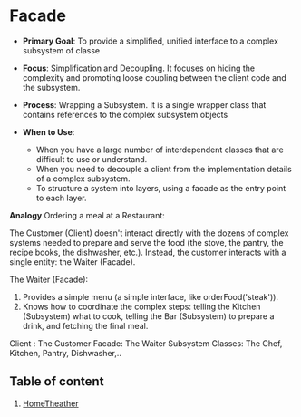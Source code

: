 # Facade

* **Primary Goal**: To provide a simplified, unified interface to a complex subsystem of classe

* **Focus**: Simplification and Decoupling. It focuses on hiding the complexity and promoting loose coupling between the client code and the subsystem.

* **Process**: Wrapping a Subsystem. It is a single wrapper class that contains references to the complex subsystem objects

* **When to Use**: 
    * When you have a large number of interdependent classes that are difficult to use or understand.
    * When you need to decouple a client from the implementation details of a complex subsystem.
    * To structure a system into layers, using a facade as the entry point to each layer.

**Analogy**
Ordering a meal at a Restaurant: 

The Customer (Client) doesn't interact directly with the dozens of complex systems needed to prepare and serve the food (the stove, the pantry, the recipe books, the dishwasher, etc.). Instead, the customer interacts with a single entity: the Waiter (Facade).

The Waiter (Facade):
1. Provides a simple menu (a simple interface, like orderFood('steak')).
2. Knows how to coordinate the complex steps: telling the Kitchen (Subsystem) what to cook, telling the Bar (Subsystem) to prepare a drink, and fetching the final meal.

Client : The Customer
Facade: The Waiter
Subsystem Classes: The Chef, Kitchen, Pantry, Dishwasher,..

## Table of content
1. [HomeTheather](./HomeTheather.cpp)